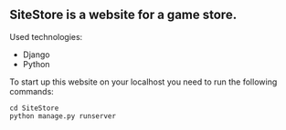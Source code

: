 ## SiteStore is a website for a game store. 

Used technologies:
- Django
- Python

To start up this website on your localhost you need to run the following commands:
```
cd SiteStore
python manage.py runserver
```

